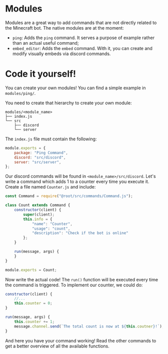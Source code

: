 # Modules
Modules are a great way to add commands that are not directly related to the Minecraft bot.
The native modules are at the moment:
- `ping`: Adds the `ping` command. It serves a purpose of example rather than an actual useful command;
- `embed_editor`: Adds the `embed` command. With it, you can create and modify visually embeds via discord commands.

# Code it yourself!
You can create your own modules! You can find a simple example in `modules/ping/`.

You need to create that hierarchy to create your own module:
```
modules/<module_name>
├── index.js
└── src
    ├── discord
    └── server
```

The `index.js` file must contain the following:
```javascript
module.exports = {
	package: "Ping Command",
	discord: "src/discord",
	server: "src/server",
};
```

Our discord commands will be found in `<module_name>/src/discord`. Let's write a command which adds 1 to a counter every time you execute it.
Create a file named `Counter.js` and include:

```javascript
const Command = require("@root/src/commands/Command.js");

class Count extends Command {
	constructor(client) {
		super(client);
		this.info = {
			"name": "Counter",
			"usage": "count",
			"description": "Check if the bot is online"
		};
	}

	run(message, args) {
	}
}

module.exports = Count;
```

Now write the actual code! The `run()` function will be executed every time the command is triggered. To implement our counter, we could do:
```javascript
constructor(client) {
	//...
	this.counter = 0;
}

run(message, args) {
	this.counter += 1;
	message.channel.send(`The total count is now at ${this.coutner}!`);
}
```

And here you have your command working! Read the other commands to get a better overview of all the available functions.
